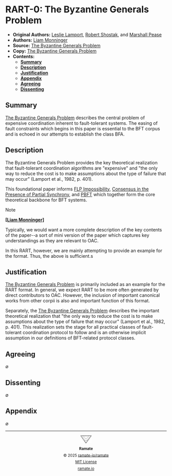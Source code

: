 # RART-0: The Byzantine Generals Problem
- **Original Authors:** [Leslie Lamport](https://en.wikipedia.org/wiki/Leslie_Lamport), [Robert Shostak](https://en.wikipedia.org/wiki/Robert_Shostak), and [Marshall Pease](https://www.csauthors.net/marshall-c-pease/)
- **Authors:** [Liam Monninger](mailto:liam@ramate.io)
- **Source:** [The Byzantine Generals Problem](https://lamport.azurewebsites.net/pubs/byz.pdf)
- **Copy:** [The Byzantine Generals Problem](./the-byzantine-generals-problem.pdf)
- **Contents:**
  - **[Summary](#summary)**
  - **[Description](#description)**
  - **[Justification](#justification)**
  - **[Appendix](#appendix)**
  - **[Agreeing](#agreeing)**
  - **[Dissenting](#dissenting)**

## Summary
[The Byzantine Generals Problem](./the-byzantine-generals-problem.pdf) describes the central problem of expensive coordination inherent to fault-tolerant systems. The easing of fault constraints which begins in this paper is essential to the BFT corpus and is echoed in our attempts to establish the class BFA.

## Description
The Byzantine Generals Problem provides the key theoretical realization that fault-tolerant coordination algorithms are "expensive" and "the only way to
reduce the cost is to make assumptions about the type of failure that may occur" (Lamport et al., 1982, p. 401).

This foundational paper informs [FLP Impossibility](https://groups.csail.mit.edu/tds/papers/Lynch/jacm85.pdf), [Consensus in the Presence of Partial Synchrony](https://groups.csail.mit.edu/tds/papers/Lynch/jacm88.pdf), and [PBFT](http://pmg.csail.mit.edu/papers/osdi99.pdf) which together form the core theoretical backbone for BFT systems.

> [!NOTE]
> **[[Liam Monninger]](mailto:liam@ramate.io)**
>
> Typically, we would want a more complete description of the key contents of the paper--a sort of mini version of the paper which captures key understandings as they are relevant to OAC.
>
> In this RART, however, we are mainly attempting to provide an example for the format. Thus, the above is sufficient.s

## Justification
[The Byzantine Generals Problem](./the-byzantine-generals-problem.pdf) is primarily included as an example for the RART format. In general, we expect RART to be more often generated by direct contributors to OAC. However, the inclusion of important canonical works from other corpii is also and important function of this format.

Separately, the [The Byzantine Generals Problem](./the-byzantine-generals-problem.pdf) describes the important theoretical realization that "the only way to
reduce the cost is to make assumptions about the type of failure that may occur" (Lamport et al., 1982, p. 401). This realization sets the stage for all practical classes of fault-tolerant coordination protocol to follow and is an otherwise implicit assumption in our definitions of BFT-related protocol classes.

## Agreeing
$\emptyset$

## Dissenting
$\emptyset$

## Appendix
$\emptyset$

<!--RAMATE FOOTER: DO NOT REMOVE THIS LINE-->
---

<div align="center">
  <a href="https://github.com/ramate-io/oac">
    <picture>
      <source srcset="/assets/ramate-inverted-transparent.png" media="(prefers-color-scheme: dark)">
      <img height="24" src="/assets/ramate-transparent.png" alt="Ramate"/>
    </picture>
  </a>
  <br/>
  <sub>
    <b>Ramate</b>
    <br/>
    &copy; 2025 <a href="https://github.com/ramate-io/ramate">ramate-io/ramate</a>
    <br/>
    <a href="https://github.com/ramate-io/ramate/blob/main/LICENSE">MIT License</a>
    <br/>
    <a href="https://www.ramate.io">ramate.io</a>
  </sub>
</div>
